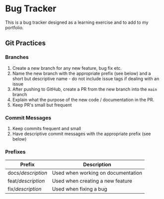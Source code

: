 # Bug Tracker
This is a bug tracker designed as a learning exercise and to add to my portfolio.

## Git Practices

### Branches
1. Create a new branch for any new feature, bug fix etc.
1. Name the new branch with the appropriate prefix (see below) and a short but descriptive name - do not include issue tags if dealing with an issue
1. After pushing to GitHub, create a PR from the new branch into the `main` branch
1. Explain what the purpose of the new code / documentation in the PR.
1. Keep PR's small but frequent

### Commit Messages
1. Keep commits frequent and small
1. Have descriptive commit messages with the appropriate prefix (see below)

### Prefixes

| Prefix | Description |
| -- | -- |
|docs/*description*|Used when working on documentation|
|feat/*description*|Used when creating a new feature|
|fix/*description*|Used when fixing a bug|